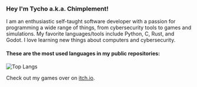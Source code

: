 ### Hey I'm Tycho a.k.a. Chimplement!

I am an enthusiastic self-taught software developer with a passion for programming a wide range of things, from cybersecurity tools to games and simulations. My favorite languages/tools include Python, C, Rust, and Godot. I love learning new things about computers and cybersecurity.

#### These are the most used languages in my public repositories:
![Top Langs](https://github-readme-stats.vercel.app/api/top-langs/?username=chimplement&layout=compact&theme=dracula&bg_color=00000000&border_color=00000000&hide_title=true&size_weight=0.5&count_weight=0.5)

Check out my games over on [itch.io](https://chimplement.itch.io/).
